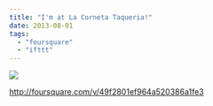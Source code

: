 ```yaml
---
title: "I'm at La Corneta Taqueria!"
date: 2013-08-01
tags: 
  - "foursquare"
  - "ifttt"
---
```


![](images/staticmap?center=37.75342035822613,-122.41832613945007&zoom=16&size=710x440&maptype=roadmap&sensor=false&markers=color:red%7C37.75342035822613,-122.41832613945007)  
  
http://foursquare.com/v/49f2801ef964a520386a1fe3
